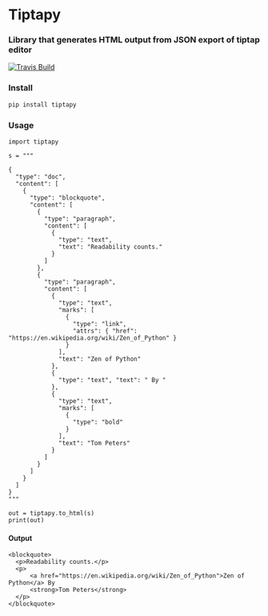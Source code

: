 # Tiptapy
### Library that generates HTML output from JSON export of tiptap editor 

[![Travis Build](https://travis-ci.org/Pradhvan/tiptapy.svg?branch=master)](https://travis-ci.org/Pradhvan/tiptapy/)

### Install 


```bash
pip install tiptapy
```

### Usage

``` {.sourceCode .python}
import tiptapy

s = """

{
  "type": "doc",
  "content": [
    {
      "type": "blockquote",
      "content": [
        {
          "type": "paragraph",
          "content": [
            {
              "type": "text",
              "text": "Readability counts."
            }
          ]
        },
        {
          "type": "paragraph",
          "content": [
            {
              "type": "text",
              "marks": [
                {
                  "type": "link",
                  "attrs": { "href": "https://en.wikipedia.org/wiki/Zen_of_Python" }
                }
              ],
              "text": "Zen of Python"
            },
            {
              "type": "text", "text": " By "
            },
            {
              "type": "text",
              "marks": [
                {
                  "type": "bold"
                }
              ],
              "text": "Tom Peters"
            }
          ]
        }
      ]
    }
  ]
}
"""

out = tiptapy.to_html(s)
print(out)
```

#### Output
``` {.sourceCode .html}
<blockquote>
  <p>Readability counts.</p>
  <p>
      <a href="https://en.wikipedia.org/wiki/Zen_of_Python">Zen of Python</a> By 
      <strong>Tom Peters</strong>
  </p>
</blockquote>
```
